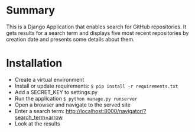 # Summary #

This is a Django Application that enables search for GitHub repositories.
It gets results for a search term and displays five most recent repositories by
creation date and presents some details about them.


# Installation #

* Create a virtual environment
* Install or update requirements:
`$ pip install -r requirements.txt`
* Add a SECRET_KEY to settings.py
* Run the application
`$ python manage.py runserver`
* Open a browser and navigate to the served site
* Enter a search term:
<http://localhost:8000/navigator/?search_term=arrow>
* Look at the results

